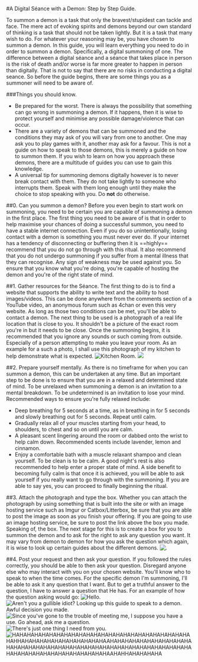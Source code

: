 #A Digital Séance with a Demon: Step by Step Guide.

To summon a demon is a task that only the bravest/stupidest can tackle and face. The mere act of evoking spirits and demons beyond our own standard of thinking is a task that should not be taken lightly. But it is a task that many wish to do. For whatever your reasoning may be, you have chosen to summon a demon. In this guide, you will learn everything you need to do in order to summon a demon. Specifically, a digital summoning of one. The difference between a digital séance and a séance that takes place in person is the risk of death and/or worse is far more greater to happen in person than digitally. That is not to say that there are no risks in conducting a digital seance. So before the guide begins, there are some things you as a summoner will need to be aware of.

###Things you should know.
- Be prepared for the worst. There is always the possibility that something can go wrong in summoning a demon. If it happens, then it is wise to protect yourself and minimise any possible damage/violence that can occur.
- There are a variety of demons that can be summoned and the conditions they may ask of you will vary from one to another. One may ask you to play games with it, another may ask for a favour. This is not a guide on how to speak to those demons, this is merely a guide on how to summon them. If you wish to learn on how you approach these demons, there are a multitude of guides you can use to gain this knowledge.
- A universal tip for summoning demons digitally however is to never break contact with them. They do not take lightly to someone who interrupts them. Speak with them long enough until they make the choice to stop speaking with you. Do **not** do otherwise.

##0. Can you summon a demon?
Before you even begin to start work on summoning, you need to be certain you are capable of summoning a demon in the first place. The first thing you need to be aware of is that in order to help maximise your chances of doing a successful summon, you need to have a stable internet connection. Even if you do so unintentionally, losing contact with a demon is something you must never ever do. If your internet has a tendency of disconnecting or buffering then it is ==highly== recommend that you do not go through with this ritual. It also recommend that you do not undergo summoning if you suffer from a mental illness that they can recognise. Any sign of weakness may be used against you. So ensure that you know what you're doing, you're capable of hosting the demon and you're of the right state of mind.

##1. Gather resources for the Séance. 
The first thing to do is to find a website that supports the ability to write text and the ability to host images/videos. This can be done anywhere from the comments section of a YouTube video, an anonymous forum such as 4chan or even this very website.  As long as those two conditions can be met, you'll be able to contact a demon. The next thing to be used is a photograph of a real life location that is close to you. It shouldn't be a picture of the exact room you're in but it needs to be close. Once the summoning begins, it is recommended that you ignore any sounds or such coming from outside. Especially of a person attempting to make you leave your room. As an example for a such a photo, I shall use this photograph of my kitchen to help demonstrate what is expected.
![Kitchen Room.](https://files.catbox.moe/xa3rdm.jpg)
![](https://files.catbox.moe/vh1cdj.png)

##2. Prepare yourself mentally.
As there is no timeframe for when you can summon a demon, this can be undertaken at any time. But an important step to be done is to ensure that you are in a relaxed and determined state of mind. To be unrelaxed when summoning a demon is an invitation to a mental breakdown. To be undetermined is an invitation to lose your mind. Recommended ways to ensure you're fully relaxed include:
- Deep breathing for 5 seconds at a time, as in breathing in for 5 seconds and slowly breathing out for 5 seconds. Repeat until calm.
- Gradually relax all of your muscles starting from your head, to shoulders, to chest and so on until you are calm.
- A pleasant scent lingering around the room or dabbed onto the wrist to help calm down. Recommended scents include lavender, lemon and cinnamon.
- Enjoy a comfortable bath with a muscle relaxant shampoo and clean yourself. To be clean is to be calm.
A good night's rest is also recommended to help enter a proper state of mind. A side benefit to becoming fully calm is that once it is achieved, you will be able to ask yourself if you really want to go through with the summoning. If you are able to say yes, you can proceed to finally beginning the ritual.

##3. Attach the photograph and type the box.
Whether you can attach the photograph by using something that is built into the site or with an image hosting service such as Imgur or Catbox/Litterbox, be sure that you are able to post the image as soon as you finish your offering. If you are going to use an image hosting service, be sure to post the link above the box you made. Speaking of, the box. The next stage for this is to create a box for you to summon the demon and to ask for the right to ask any question you want. It may vary from demon to demon for how you ask the question which again, it is wise to look up certain guides about the different demons.
![.](https://files.catbox.moe/fsxg5n.png)

##4. Post your request and then ask your question.
If you followed the rules correctly, you should be able to then ask your question. Disregard anyone else who may interact with you on your chosen website. You'll know who to speak to when the time comes. For the specific demon I'm summoning, I'll be able to ask it any question that I want. But to get a truthful answer to the question, I have to answer a question that He has. For an example of how the question asking would go:
![Hello.](https://files.catbox.moe/5o2q0w.png)
![Aren't you a gullible idiot? Looking up this guide to speak to a demon. Awful decision you made.](https://files.catbox.moe/quddvz.png)
![Since you've gone to the trouble of meeting me, I suppose you have a use. Go ahead, ask me a question.](https://files.catbox.moe/2d8dxu.png)
![There's just one thing I need from you.](https://files.catbox.moe/a8xvy9.png)
![HAHAHAHAHAHAHAHAHAHAHAHAHAHAHAHAHAHAHAHAHAHAHAHAHAHHAHAHAHAHAHAHAHAHAHAHAHAAHAHAHAHAHAHAHAHAHAHAHAHAHAHAHAHAHAHAHAHAHAHAHAHAHAHAHAHAHAHAHAHAHAHAHAHAHAHAHAHAHAHAHAHAHAHAHAHAHAHAAHAHHAHAHAHAHA](https://files.catbox.moe/dws1sj.png)

